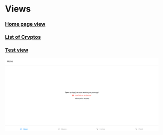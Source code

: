 # Views

### [Home page view](homePage.jsx)

### [List of Cryptos](cryptosPage.jsx)

### [Test view](fiscalPage.jsx)

![alt-img](./fiscalPage.png)
